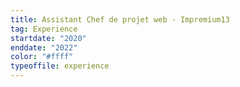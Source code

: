 ```yaml
---
title: Assistant Chef de projet web - Impremium13
tag: Experience
startdate: "2020"
enddate: "2022"
color: "#ffff"
typeoffile: experience
---
```

